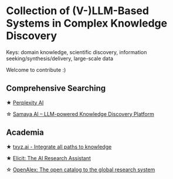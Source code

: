 # Collection of (V-)LLM-Based Systems in Complex Knowledge Discovery

Keys: domain knowledge, scientific discovery, information seeking/synthesis/delivery, large-scale data

Welcome to contribute :)

## Comprehensive Searching

★ [Perplexity AI](https://www.perplexity.ai/) 

☆ [Samaya AI – LLM-powered Knowledge Discovery Platform](https://samaya.ai/blog/)

## Academia

★ [txyz.ai - Integrate all paths to knowledge](https://www.txyz.ai/)

★ [Elicit: The AI Research Assistant](https://elicit.com/library)

☆ [OpenAlex: The open catalog to the global research system](https://openalex.org/)
